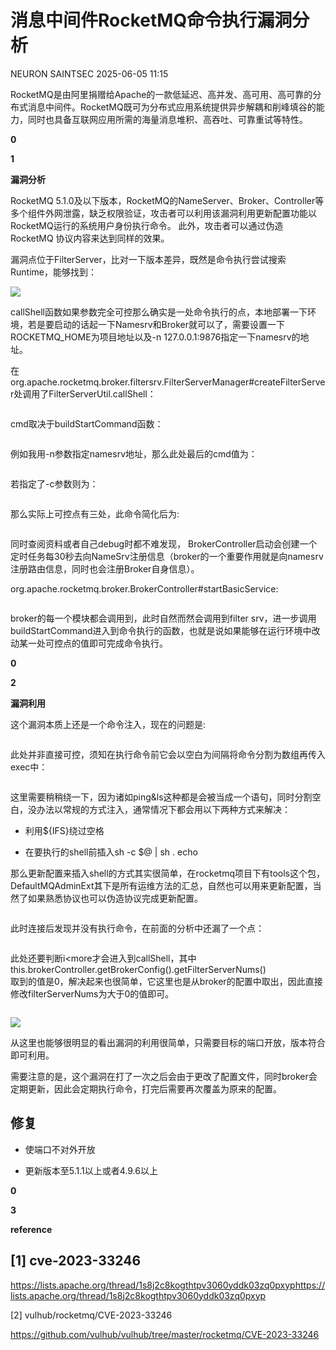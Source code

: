 #  消息中间件RocketMQ命令执行漏洞分析   
NEURON  SAINTSEC   2025-06-05 11:15  
  
RocketMQ是由阿里捐赠给Apache的一款低延迟、高并发、高可用、高可靠的分布式消息中间件。RocketMQ既可为分布式应用系统提供异步解耦和削峰填谷的能力，同时也具备互联网应用所需的海量消息堆积、高吞吐、可靠重试等特性。  
  
  
  
**0‍**  
  
  
  
**1‍**  
  
  
**漏洞分析‍‍‍‍‍**  
  
  
  
RocketMQ 5.1.0及以下版本，RocketMQ的NameServer、Broker、Controller等多个组件外网泄露，缺乏权限验证，攻击者可以利用该漏洞利用更新配置功能以RocketMQ运行的系统用户身份执行命令。 此外，攻击者可以通过伪造 RocketMQ 协议内容来达到同样的效果。  
  
漏洞点位于FilterServer，比对一下版本差异，既然是命令执行尝试搜索Runtime，能够找到：  
  
![](https://mmbiz.qpic.cn/mmbiz_png/Gw8FuwXLJnTKRwxfPxxnTSqnpyIhxhht5N0zkx3IVbkCzCwHxNticUGgWZBXXgLu4kroIbSJNSQzsTibF3VF7NRw/640?wx_fmt=png "")  
  
callShell函数如果参数完全可控那么确实是一处命令执行的点，本地部署一下环境，若是要启动的话起一下Namesrv和Broker就可以了，需要设置一下ROCKETMQ_HOME为项目地址以及-n 127.0.0.1:9876指定一下namesrv的地址。  
  
在org.apache.rocketmq.broker.filtersrv.FilterServerManager#createFilterServer处调用了FilterServerUtil.callShell：  
```
```  
  
cmd取决于buildStartCommand函数：  
```
```  
  
例如我用-n参数指定namesrv地址，那么此处最后的cmd值为：  
```
```  
  
若指定了-c参数则为：  
```
```  
  
那么实际上可控点有三处，此命令简化后为:  
```
```  
  
同时查阅资料或者自己debug时都不难发现， BrokerController启动会创建一个定时任务每30秒去向NameSrv注册信息（broker的一个重要作用就是向namesrv注册路由信息，同时也会注册Broker自身信息）。  
  
org.apache.rocketmq.broker.BrokerController#startBasicService:  
```
```  
  
broker的每一个模块都会调用到，此时自然而然会调用到filter srv，进一步调用buildStartCommand进入到命令执行的函数，也就是说如果能够在运行环境中改动某一处可控点的值即可完成命令执行。  
  
  
**0‍**  
  
  
  
**2‍**  
  
  
**漏洞利用‍‍‍‍‍**  
  
  
这个漏洞本质上还是一个命令注入，现在的问题是:  
  
```
```  
  
此处并非直接可控，须知在执行命令前它会以空白为间隔将命令分割为数组再传入exec中：  
```
```  
  
这里需要稍稍绕一下，因为诸如ping&ls这种都是会被当成一个语句，同时分割空白，没办法以常规的方式注入，通常情况下都会用以下两种方式来解决：  
- 利用${IFS}绕过空格  
  
- 在要执行的shell前插入sh -c $@ | sh . echo  
  
那么更新配置来插入shell的方式其实很简单，在rocketmq项目下有tools这个包，DefaultMQAdminExt其下是所有运维方法的汇总，自然也可以用来更新配置，当然了如果熟悉协议也可以伪造协议完成更新配置。  
```
```  
  
此时连接后发现并没有执行命令，在前面的分析中还漏了一个点：  
```
```  
  
此处还要判断i<more才会进入到callShell，其中this.brokerController.getBrokerConfig().getFilterServerNums()  
取到的值是0，解决起来也很简单，它这里也是从broker的配置中取出，因此直接修改filterServerNums为大于0的值即可。  
```
```  
  
![](https://mmbiz.qpic.cn/mmbiz_png/Gw8FuwXLJnTKRwxfPxxnTSqnpyIhxhhtvuf4FQRKT5WLv0ViaACRcia5v3gV8sQHHuZrL2VcODtL3DbFIGvHtBtw/640?wx_fmt=png "")  
  
从这里也能够很明显的看出漏洞的利用很简单，只需要目标的端口开放，版本符合即可利用。  
  
需要注意的是，这个漏洞在打了一次之后会由于更改了配置文件，同时broker会定期更新，因此会定期执行命令，打完后需要再次覆盖为原来的配置。  
## 修复  
- 使端口不对外开放  
  
- 更新版本至5.1.1以上或者4.9.6以上  
  
**0‍**  
  
  
  
**3**  
  
  
**reference‍‍‍‍‍**  
  
  
## [1] cve-2023-33246  
  
https://lists.apache.org/thread/1s8j2c8kogthtpv3060yddk03zq0pxyphttps://lists.apache.org/thread/1s8j2c8kogthtpv3060yddk03zq0pxyp  
  
[2] vulhub/rocketmq/CVE-2023-33246  
  
https://github.com/vulhub/vulhub/tree/master/rocketmq/CVE-2023-33246  
  
  
  
         
‍  
  
‍  
  
